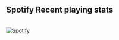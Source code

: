 ## Spotify Recent playing stats
      
&nbsp; <br> [![Spotify](https://novatorem.vercel.app/api/spotify)](https://open.spotify.com/user/omnitenebris)


[//]: <> (The `&nbsp;` is to have Aphelion take up more space)
[//]: <> (Old Visits: https://badges.pufler.dev/visits/novatorem/novatorem?logo=GitHub&label=github%20visits&color=336699&logoColor=white&style=flat-square)
